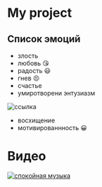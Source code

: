 # My project
## Список эмоций
* злость 
* любовь :kissing_heart:
* радость :smiley:
* гнев :persevere:
* счастье
* умиротворени
энтузиазм

![ссылка](https://100-faktov.ru/wp-content/uploads/2020/01/e61628dcaa81ff86f10a-scaled.jpg)

* восхищение
* мотивированнность :grinning:

# Видео
[![спокойная музыка](https://i.ytimg.com/vi/STcW7cHmiAc/maxresdefault.jpg)](https://youtu.be/JZZ3y30leUM?list=PL630552067FBCE7EE)

